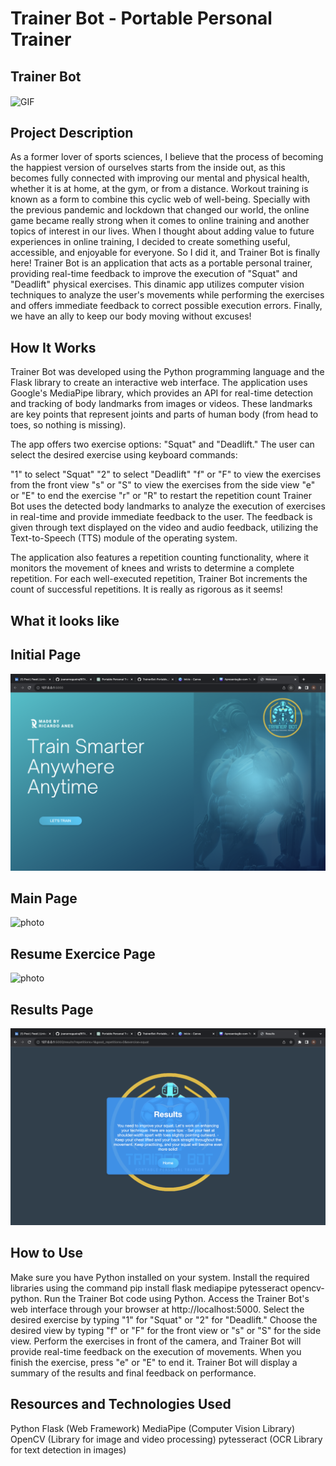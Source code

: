 # Trainer Bot - Portable Personal Trainer

## Trainer Bot
<img align="center" width="880" height="450" alt="GIF" src="https://github.com/ricaranes/TrainerBot-Portable_PersonalTrainer/blob/main/a90799fb-6133-44ea-b37d-33a6ca0e04b9.gif" />





## Project Description
As a former lover of sports sciences, I believe that the process of becoming the happiest version of ourselves starts from the inside out, as this becomes fully connected with improving our mental and physical health, whether it is at home, at the gym, or from a distance. Workout training is known as a form to combine this cyclic web of well-being. Specially with the previous pandemic and lockdown that changed our world, the online game became really strong when it comes to online training and another topics of interest in our lives. When I thought about adding value to future experiences in online training, I decided to create something useful, accessible, and enjoyable for everyone. So I did it, and Trainer Bot is finally here! Trainer Bot is an application that acts as a portable personal trainer, providing real-time feedback to improve the execution of "Squat" and "Deadlift" physical exercises. This dinamic app utilizes computer vision techniques to analyze the user's movements while performing the exercises and offers immediate feedback to correct possible execution errors. Finally, we have an ally to keep our body moving without excuses!

## How It Works
Trainer Bot was developed using the Python programming language and the Flask library to create an interactive web interface. The application uses Google's MediaPipe library, which provides an API for real-time detection and tracking of body landmarks from images or videos. These landmarks are key points that represent joints and parts of human body (from head to toes, so nothing is missing). 

The app offers two exercise options: "Squat" and "Deadlift." The user can select the desired exercise using keyboard commands:

"1" to select "Squat"
"2" to select "Deadlift"
"f" or "F" to view the exercises from the front view
"s" or "S" to view the exercises from the side view
"e" or "E" to end the exercise
"r" or "R" to restart the repetition count
Trainer Bot uses the detected body landmarks to analyze the execution of exercises in real-time and provide immediate feedback to the user. The feedback is given through text displayed on the video and audio feedback, utilizing the Text-to-Speech (TTS) module of the operating system.

The application also features a repetition counting functionality, where it monitors the movement of knees and wrists to determine a complete repetition. For each well-executed repetition, Trainer Bot increments the count of successful repetitions. It is really as rigorous as it seems!

## What it looks like
## Initial Page
![photo](https://github.com/ricaranes/TrainerBot-Portable_PersonalTrainer/blob/main/git%20images/initial%20page.png)

## Main Page
![photo](https://github.com/ricaranes/TrainerBot-Portable_PersonalTrainer/blob/main/git%20images/Main%20page.png)

## Resume Exercice Page
![photo](https://github.com/ricaranes/TrainerBot-Portable_PersonalTrainer/blob/main/git%20images/score%20page.png)

## Results Page
![photo](https://github.com/ricaranes/TrainerBot-Portable_PersonalTrainer/blob/main/git%20images/results%20page.png)

## How to Use
Make sure you have Python installed on your system.
Install the required libraries using the command pip install flask mediapipe pytesseract opencv-python.
Run the Trainer Bot code using Python.
Access the Trainer Bot's web interface through your browser at http://localhost:5000.
Select the desired exercise by typing "1" for "Squat" or "2" for "Deadlift."
Choose the desired view by typing "f" or "F" for the front view or "s" or "S" for the side view.
Perform the exercises in front of the camera, and Trainer Bot will provide real-time feedback on the execution of movements.
When you finish the exercise, press "e" or "E" to end it.
Trainer Bot will display a summary of the results and final feedback on performance.
## Resources and Technologies Used
Python
Flask (Web Framework)
MediaPipe (Computer Vision Library)
OpenCV (Library for image and video processing)
pytesseract (OCR Library for text detection in images)
